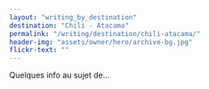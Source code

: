 ```yaml
---
layout: "writing_by_destination"
destination: "Chili - Atacama"
permalink: "/writing/destination/chili-atacama/"
header-img: "assets/owner/hero/archive-bg.jpg"
flickr-text: ""
---
```


Quelques info au sujet de...
